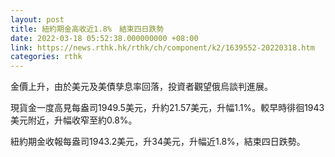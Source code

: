 ```yaml
---
layout: post
title: 紐約期金高收近1.8%　結束四日跌勢
date: 2022-03-18 05:52:38.000000000 +08:00
link: https://news.rthk.hk/rthk/ch/component/k2/1639552-20220318.htm
categories: rthk
---
```


金價上升，由於美元及美債孳息率回落，投資者觀望俄烏談判進展。

現貨金一度高見每盎司1949.5美元，升約21.57美元，升幅1.1%。較早時徘徊1943美元附近，升幅收窄至約0.8%。

紐約期金收報每盎司1943.2美元，升34美元，升幅近1.8%，結束四日跌勢。
